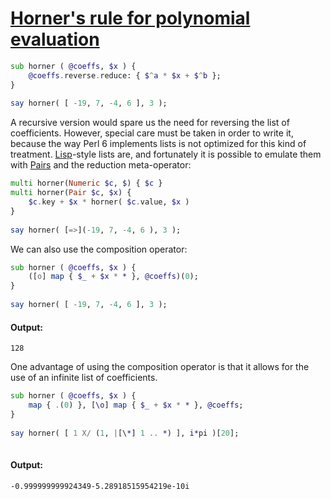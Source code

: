 [1]: https://rosettacode.org/wiki/Horner's_rule_for_polynomial_evaluation

# [Horner's rule for polynomial evaluation][1]

```raku
sub horner ( @coeffs, $x ) {
    @coeffs.reverse.reduce: { $^a * $x + $^b };
}
 
say horner( [ -19, 7, -4, 6 ], 3 );
```


A recursive version would spare us the need for reversing the list of coefficients. However, special care must be taken in order to write it, because the way Perl 6 implements lists is not optimized for this kind of treatment. [Lisp](https://rosettacode.org/wiki/Lisp)-style lists are, and fortunately it is possible to emulate them with [Pairs](http://doc.perl6.org/type/Pair) and the reduction meta-operator:

```raku
multi horner(Numeric $c, $) { $c }
multi horner(Pair $c, $x) {
    $c.key + $x * horner( $c.value, $x ) 
}
 
say horner( [=>](-19, 7, -4, 6 ), 3 );
```


We can also use the composition operator:

```raku
sub horner ( @coeffs, $x ) {
    ([o] map { $_ + $x * * }, @coeffs)(0);
}
 
say horner( [ -19, 7, -4, 6 ], 3 );
```

#### Output:
```
128
```


One advantage of using the composition operator is that it allows for the use of an infinite list of coefficients.

```raku
sub horner ( @coeffs, $x ) {
    map { .(0) }, [\o] map { $_ + $x * * }, @coeffs;
}
 
say horner( [ 1 X/ (1, |[\*] 1 .. *) ], i*pi )[20];
 
```

#### Output:
```
-0.999999999924349-5.28918515954219e-10i
```
